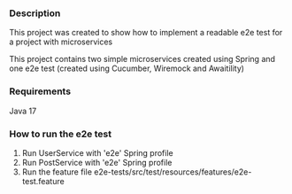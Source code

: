 ### Description
This project was created to show how to implement a readable e2e test for a project with microservices

This project contains two simple microservices created using Spring and one e2e test (created using Cucumber, Wiremock and Awaitility)


### Requirements
Java 17


### How to run the e2e test
1. Run UserService with 'e2e' Spring profile
2. Run PostService with 'e2e' Spring profile
3. Run the feature file e2e-tests/src/test/resources/features/e2e-test.feature